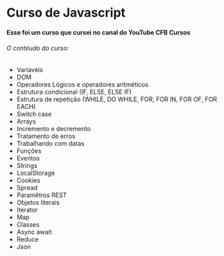 # Curso de Javascript

#### Esse foi um curso que cursei no canal do YouTube CFB Cursos

###### O contéudo do curso:

- Variavéis
- DOM
- Operadores Lógicos e operadores aritméticos
- Estrutura condicional (IF, ELSE, ELSE IF)
- Estrutura de repetição (WHILE, DO WHILE, FOR, FOR IN, FOR OF, FOR EACH)
- Switch case
- Arrays
- Incremento e decremento
- Tratamento de erros
- Trabalhando com datas
- Funções
- Eventos
- Strings
- LocalStorage
- Cookies
- Spread
- Paramêtros REST
- Objetos literais
- Iterator
- Map
- Classes
- Async await
- Reduce
- Json
